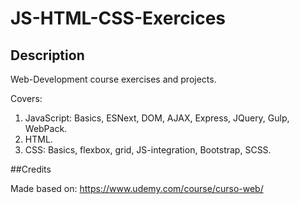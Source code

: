 # JS-HTML-CSS-Exercices

## Description
Web-Development course exercises and projects.

Covers:
1. JavaScript: Basics, ESNext, DOM, AJAX, Express, JQuery, Gulp, WebPack.
2. HTML.
3. CSS: Basics, flexbox, grid, JS-integration, Bootstrap, SCSS.


##Credits

Made based on: https://www.udemy.com/course/curso-web/
